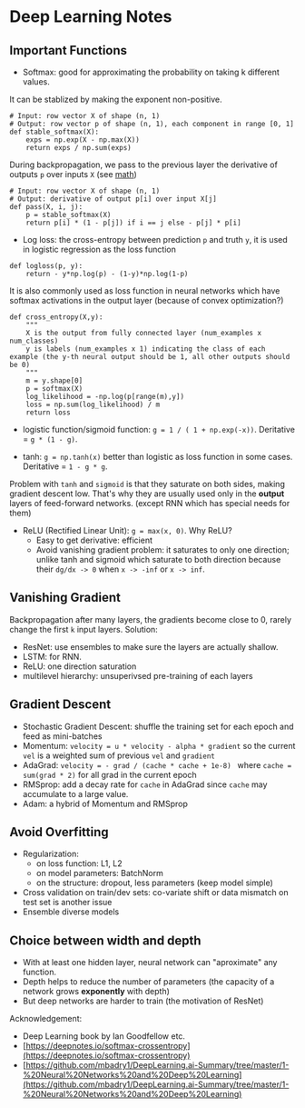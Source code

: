 Deep Learning Notes
===

Important Functions
---
* Softmax: good for approximating the probability on taking k different values. 

It can be stablized by making the exponent non-positive.
```
# Input: row vector X of shape (n, 1)
# Output: row vector p of shape (n, 1), each component in range [0, 1]
def stable_softmax(X):
    exps = np.exp(X - np.max(X))
    return exps / np.sum(exps)
```
During backpropagation, we pass to the previous layer the derivative of outputs `p` over inputs `X` (see [math](https://deepnotes.io/softmax-crossentropy)) 
```
# Input: row vector X of shape (n, 1)
# Output: derivative of output p[i] over input X[j]
def pass(X, i, j):
    p = stable_softmax(X)
    return p[i] * (1 - p[j]) if i == j else - p[j] * p[i]
```

* Log loss: the cross-entropy between prediction `p` and truth `y`, it is used in logistic regression as the loss function
```
def logloss(p, y):
    return - y*np.log(p) - (1-y)*np.log(1-p)
```
It is also commonly used as loss function in neural networks which have softmax activations in the output layer (because of convex optimization?)
```
def cross_entropy(X,y):
    """
    X is the output from fully connected layer (num_examples x num_classes)
    y is labels (num_examples x 1) indicating the class of each example (the y-th neural output should be 1, all other outputs should be 0)
    """
    m = y.shape[0]
    p = softmax(X)
    log_likelihood = -np.log(p[range(m),y])
    loss = np.sum(log_likelihood) / m
    return loss
```

* logistic function/sigmoid function: `g = 1 / ( 1 + np.exp(-x))`. Deritative = `g * (1 - g)`.

* tanh: `g = np.tanh(x)` better than logistic as loss function in some cases. Deritative = `1 - g * g`.

Problem with `tanh` and `sigmoid` is that they saturate on both sides, making gradient descent low. That's why they are usually used only in the **output** layers of feed-forward networks. (except RNN which has special needs for them)

* ReLU (Rectified Linear Unit): `g = max(x, 0)`. Why ReLU?
    * Easy to get derivative: efficient 
    * Avoid vanishing gradient problem: it saturates to only one direction; unlike tanh and sigmoid which saturate to both direction because their `dg/dx -> 0` when `x -> -inf` or `x -> inf`.
    
Vanishing Gradient
---
Backpropagation after many layers, the gradients become close to 0, rarely change the first `k` input layers.
Solution:
* ResNet: use ensembles to make sure the layers are actually shallow.
* LSTM: for RNN.
* ReLU: one direction saturation
* multilevel hierarchy: unsuperivsed pre-training of each layers

Gradient Descent
---
* Stochastic Gradient Descent: shuffle the training set for each epoch and feed as mini-batches 
* Momentum: `velocity = u * velocity - alpha * gradient` so the current `vel` is a weighted sum of previous `vel` and `gradient`
* AdaGrad: `velocity = - grad / (cache * cache + 1e-8) ` where `cache = sum(grad * 2)` for all grad in the current epoch
* RMSprop: add a decay rate for `cache` in AdaGrad since `cache` may accumulate to a large value.
* Adam: a hybrid of Momentum and RMSprop

Avoid Overfitting
---
* Regularization: 
    * on loss function: L1, L2
    * on model parameters: BatchNorm
    * on the structure: dropout, less parameters (keep model simple)
* Cross validation on train/dev sets: co-variate shift or data mismatch on test set is another issue
* Ensemble diverse models

Choice between width and depth
---
* With at least one hidden layer, neural network can "aproximate" any function.
* Depth helps to reduce the number of parameters (the capacity of a network grows **exponently** with depth)
* But deep networks are harder to train (the motivation of ResNet)


Acknowledgement:
* Deep Learning book by Ian Goodfellow etc.
* [https://deepnotes.io/softmax-crossentropy](https://deepnotes.io/softmax-crossentropy)
* [https://github.com/mbadry1/DeepLearning.ai-Summary/tree/master/1-%20Neural%20Networks%20and%20Deep%20Learning](https://github.com/mbadry1/DeepLearning.ai-Summary/tree/master/1-%20Neural%20Networks%20and%20Deep%20Learning)
